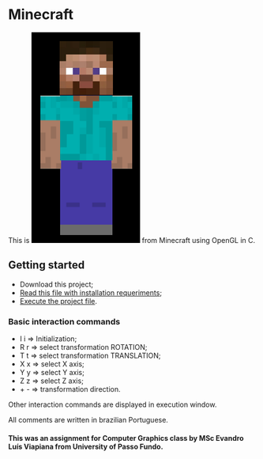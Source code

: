 # Minecraft

This is ![Steve](textures/steve.PNG) from Minecraft using OpenGL in C.


## Getting started

- Download this project;
- [Read this file with installation requeriments](requeriments.txt);
- [Execute the project file](project.cbp).

### Basic interaction commands

- I i => Initialization;
- R r => select transformation ROTATION;
- T t => select transformation TRANSLATION;
- X x => select X axis;
- Y y => select Y axis;
- Z z => select Z axis;
- \+ \- => transformation direction.

Other interaction commands are displayed in execution window.

All comments are written in brazilian Portuguese.

#### This was an assignment for Computer Graphics class by MSc Evandro Luís Viapiana from University of Passo Fundo.
